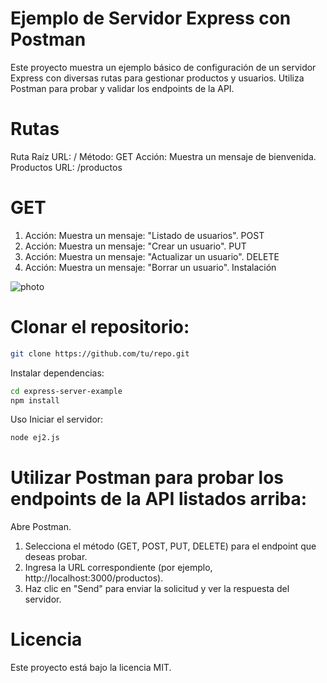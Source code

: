# Ejemplo de Servidor Express con Postman
Este proyecto muestra un ejemplo básico de configuración de un servidor Express con diversas rutas para gestionar productos y usuarios. Utiliza Postman para probar y validar los endpoints de la API.

# Rutas
Ruta Raíz
URL: /
Método: GET
Acción: Muestra un mensaje de bienvenida.
Productos
URL: /productos


# GET
1. Acción: Muestra un mensaje: "Listado de usuarios".
POST
2. Acción: Muestra un mensaje: "Crear un usuario".
PUT
3. Acción: Muestra un mensaje: "Actualizar un usuario".
DELETE
4. Acción: Muestra un mensaje: "Borrar un usuario".
Instalación

![photo](https://github.com/VictoriaPashkouskaya/VictoriaPashkouskaya)
# Clonar el repositorio:

````bash
git clone https://github.com/tu/repo.git
````
Instalar dependencias:

```` bash
cd express-server-example
npm install
````
Uso
Iniciar el servidor:

```` bash
node ej2.js
 ````
# Utilizar Postman para probar los endpoints de la API listados arriba:

Abre Postman.
1. Selecciona el método (GET, POST, PUT, DELETE) para el endpoint que deseas probar.
2. Ingresa la URL correspondiente (por ejemplo, http://localhost:3000/productos).
3. Haz clic en "Send" para enviar la solicitud y ver la respuesta del servidor.

# Licencia
Este proyecto está bajo la licencia MIT.
